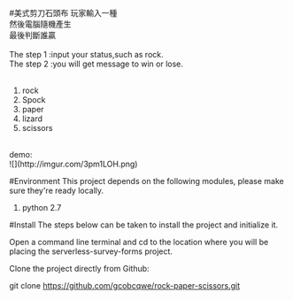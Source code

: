 #美式剪刀石頭布
玩家輸入一種<br>
然後電腦隨機產生<br>
最後判斷誰贏<br>
<br>
The step 1 :input your status,such as rock.<br>
The step 2 :you will get message to win or lose.<br>
<br>
<ol>
<li>rock</li>
<li>Spock</li>
<li>paper</li>
<li>lizard</li>
<li>scissors</li>
</ol>
<br>
demo:<br>
![](http://imgur.com/3pm1LOH.png)

#Environment
This project depends on the following modules, please make sure they're ready locally.
<ol>
<li>python 2.7</li>
</ol>

#Install
The steps below can be taken to install the project and initialize it.

Open a command line terminal and cd to the location where you will be placing the serverless-survey-forms project.

Clone the project directly from Github:

git clone https://github.com/gcobcqwe/rock-paper-scissors.git 
